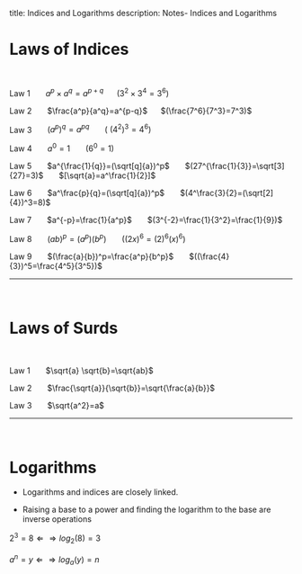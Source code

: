 title: Indices and Logarithms
description: Notes- Indices and Logarithms

# Laws of Indices

&nbsp;

Law 1 &nbsp;&nbsp;&nbsp;&nbsp;&nbsp; $a^p\times a^q=a^{p+q}$ &nbsp;&nbsp;&nbsp;&nbsp;&nbsp;$(3^2\times3^4=3^6)$

Law 2 &nbsp;&nbsp;&nbsp;&nbsp;&nbsp; $\frac{a^p}{a^q}=a^{p-q}$ &nbsp;&nbsp;&nbsp;&nbsp;&nbsp;$(\frac{7^6}{7^3}=7^3)$

Law 3 &nbsp;&nbsp;&nbsp;&nbsp;&nbsp; $(a^p)^q=a^{pq}$ &nbsp;&nbsp;&nbsp;&nbsp;&nbsp; $(\text{     } (4^2)^3=4^6 )$

Law 4 &nbsp;&nbsp;&nbsp;&nbsp;&nbsp; $a^0=1$ &nbsp;&nbsp;&nbsp;&nbsp;&nbsp; $(6^0=1)$

Law 5 &nbsp;&nbsp;&nbsp;&nbsp;&nbsp; $a^{\frac{1}{q}}=(\sqrt[q]{a})^p$ &nbsp;&nbsp;&nbsp;&nbsp;&nbsp; $(27^{\frac{1}{3}}=\sqrt[3]{27}=3)$ &nbsp;&nbsp;&nbsp;&nbsp;&nbsp; $[\sqrt{a}=a^\frac{1}{2}]$

Law 6 &nbsp;&nbsp;&nbsp;&nbsp;&nbsp; $a^\frac{p}{q}=(\sqrt[q]{a})^p$ &nbsp;&nbsp;&nbsp;&nbsp;&nbsp; $(4^\frac{3}{2}=(\sqrt[2]{4})^3=8)$

Law 7 &nbsp;&nbsp;&nbsp;&nbsp;&nbsp; $a^{-p}=\frac{1}{a^p}$ &nbsp;&nbsp;&nbsp;&nbsp;&nbsp; $(3^{-2}=\frac{1}{3^2}=\frac{1}{9})$

Law 8 &nbsp;&nbsp;&nbsp;&nbsp;&nbsp; $(ab)^p=(a^p)(b^p)$ &nbsp;&nbsp;&nbsp;&nbsp;&nbsp; $((2x)^6=(2)^6(x)^6)$

Law 9 &nbsp;&nbsp;&nbsp;&nbsp;&nbsp; $(\frac{a}{b})^p=\frac{a^p}{b^p}$ &nbsp;&nbsp;&nbsp;&nbsp;&nbsp; $((\frac{4}{3})^5=\frac{4^5}{3^5})$

---

&nbsp;

# Laws of Surds

&nbsp;

Law 1 &nbsp;&nbsp;&nbsp;&nbsp;&nbsp; $\sqrt{a} \sqrt{b}=\sqrt{ab}$

Law 2 &nbsp;&nbsp;&nbsp;&nbsp;&nbsp; $\frac{\sqrt{a}}{\sqrt{b}}=\sqrt{\frac{a}{b}}$

Law 3 &nbsp;&nbsp;&nbsp;&nbsp;&nbsp; $\sqrt{a^2}=a$

---

&nbsp;

# Logarithms

- Logarithms and indices are closely linked.

- Raising a base to a power and finding the logarithm to the base are inverse operations

$2^3=8 \Leftarrow\Rightarrow log_2(8)=3$

$a^n=y \Leftarrow\Rightarrow log_a(y)=n$

&nbsp;
